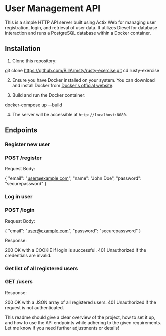 # User Management API

This is a simple HTTP API server built using Actix Web for managing user registration, login, and retrieval of user data. It utilizes Diesel for database interaction and runs a PostgreSQL database within a Docker container.

## Installation

1. Clone this repository:

git clone https://github.com/BillArmsty/rusty-exercise.git
cd rusty-exercise


2. Ensure you have Docker installed on your system. You can download and install Docker from [Docker's official website](https://www.docker.com/get-started).

3. Build and run the Docker container:

docker-compose up --build


4. The server will be accessible at `http://localhost:8080`.

## Endpoints

### Register new user

### POST /register

Request Body:

{
  "email": "user@example.com",
  "name": "John Doe",
  "password": "securepassword"
}

### Log in user
### POST /login

Request Body:

{
  "email": "user@example.com",
  "password": "securepassword"
}

Response:

200 OK with a COOKIE if login is successful.
401 Unauthorized if the credentials are invalid.

### Get list of all registered users
### GET /users

Response:

200 OK with a JSON array of all registered users.
401 Unauthorized if the request is not authenticated.



This readme should give a clear overview of the project, how to set it up, and how to use the API endpoints while adhering to the given requirements. Let me know if you need further adjustments or details!
